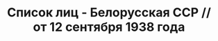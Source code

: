 ---
title: Список лиц - Белорусская ССР // от 12 сентября 1938 года
description: РГАСПИ, ф.17, т.11, оп.171, дело 419, лист 129
images:
- /disk/pictures/v11/17-171-419-129.jpg
- /disk/pictures/v11/17-171-419-130.jpg
- /disk/pictures/v11/17-171-419-131.jpg
- /disk/pictures/v11/17-171-419-132.jpg
- /disk/pictures/v11/17-171-419-133.jpg
- /disk/pictures/v11/17-171-419-134.jpg
---